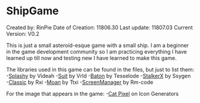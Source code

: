 # ShipGame
Created by: RinPie
Date of Creation: 11806.30
Last update: 11807.03
Current Version: V0.2

This is just a small asteroid-esque game with a small ship. I am a beginner in the
game development community so I am practicing everything I have learned up till now
and testing new I have learned to make this game.

The libraries used in this game can be found in the files, but just to list them:
-[Splashy](https://www.github.com/videah/splashy) by Videah
-[Suit](https://www.github.com/vrld/SUIT) by Vrld
-[Baton](https://www.github.com/tesselode/baton) by Tesselode
-[StalkerX](https://www.github.com/SSYGEN/STALKER-X) by Ssygen
-[Classic](https://www.github.com/rxi/classic) by Rxi
-[Moan](https://www.github.com/ttxi/Moan.lua) by Ttxi
-[ScreenManager](https://www.github.com/rm-code/screenmanager) by Rm-code

For the image that appears in the game:
-[Cat Pixel](http://www.icongenerators.net/catdot.html) on Icon Generators
